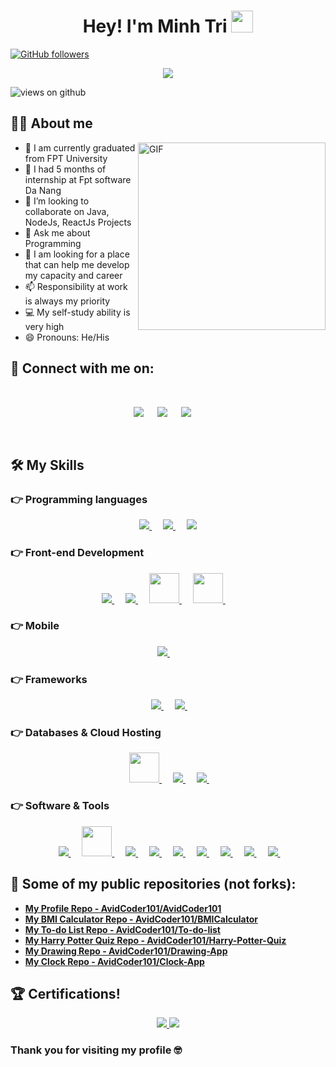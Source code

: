 

 
<h1 align="center"> Hey! I'm Minh Tri <img src="https://media.giphy.com/media/hvRJCLFzcasrR4ia7z/giphy.gif" width="35"></h1>

[![GitHub followers](https://img.shields.io/github/followers/minhtri25.svg?style=social&label=Followers)](https://github.com/minhtri25?tab=followers) 

<p align="center">
  <a href="https://github.com/DenverCoder1/readme-typing-svg"><img src="https://readme-typing-svg.herokuapp.com?font=Architects+Daughter&color=7AF79A&size=30&lines=I'm+a+Developer...;Nice+to+meet+you!;Are+you+looking+for+me?;&center=true&width=500&height=50"></a>
</p>

<img src="https://komarev.com/ghpvc/?username=minhtri25&label=Views&color=brightgreen&style=flat-square" alt="views on github" align="center" />


## :sassy_man: About me
 <img align="right" alt="GIF" src="https://i.pinimg.com/originals/e4/26/70/e426702edf874b181aced1e2fa5c6cde.gif" width="300"/>
 
- 🔭 I am currently graduated from FPT University
- 🌱 I had 5 months of internship at Fpt software Da Nang
- 👯 I’m looking to collaborate on Java, NodeJs, ReactJs Projects
- 💬 Ask me about Programming
- 🤔 I am looking for a place that can help me develop my capacity and career
- 📫 Responsibility at work is always my priority
- 💻 My self-study ability is very high
- 😄 Pronouns: He/His


## 🤝 Connect with me on:
<br>	
<p align="center">
<a target="_blank" href="https://www.facebook.com/profile.php?id=100006159047752"><img src="https://img.icons8.com/color/48/000000/facebook.png"/></a>
&emsp;
<a target="_blank" href="mailto:triprotri25@gmail.com"><img src="https://img.icons8.com/color/48/000000/gmail-new.png"/></a>
&emsp;
 <a target="_blank" href="https://www.github.com/minhtri25"><img src="https://img.icons8.com/fluent/48/000000/github.png"/></a>
&emsp;
</p>

<br>




## 🛠️ My Skills

### 👉 Programming languages

<p align="center"> 
  <a href="https://www.java.com">
    <img src="https://img.icons8.com/color/48/000000/java-coffee-cup-logo--v1.png"/>
  </a>
&emsp;
<a href="https://www.javascript.com">
    <img src="https://img.icons8.com/color/48/000000/javascript--v1.png"/>
  </a>
  &emsp;
<a href="https://nodejs.org">
   <img src="https://img.icons8.com/color/48/000000/nodejs.png"/>
  </a>


</p>

### 👉 Front-end Development
<p align="center"> 
  <a href="https://www.w3schools.com/html/">
    <img src="https://img.icons8.com/color/48/000000/html-5--v1.png"/>
  </a>
&emsp;
  <a href="https://www.w3schools.com/css/">
   <img src="https://img.icons8.com/color/48/000000/css3.png"/>
  </a>
&emsp;
  <a href="https://www.java.com">
   <img width ='48px' src ='https://raw.githubusercontent.com/rahulbanerjee26/githubAboutMeGenerator/main/icons/reactjs.svg'>
  </a>
&emsp;
  <a href="https://getbootstrap.com/">
     <img width="48px" src="https://cdn.jsdelivr.net/gh/devicons/devicon/icons/bootstrap/bootstrap-plain.svg" /> 
  </a>
&emsp;
</p>

### 👉 Mobile
<p align="center"> 
  <a href="https://developer.android.com">
    <img src="https://img.icons8.com/color/48/000000/android-os.png"/>
  </a>
&emsp;
</p>

### 👉 Frameworks
<p align="center"> 
&emsp;
  <a href="https://spring.io/" target="_blank"> 
     <img src="https://img.icons8.com/color/48/000000/spring-logo.png"/>
   </a>
  &emsp; 
  <a href="https://redux-toolkit.js.org/" target="_blank"> 
     <img src="https://img.icons8.com/color/48/000000/redux.png"/>
  </a>   
  &emsp;
</p>

### 👉 Databases & Cloud Hosting
<p align="center">
  &emsp;
    <a href="https://www.mongodb.com/">
     <img width="48px" src="https://cdn.jsdelivr.net/gh/devicons/devicon/icons/mongodb/mongodb-plain.svg" />
    </a>
  &emsp;
    <a href="https://www.microsoft.com/en-us/sql-server">
     <img src="https://img.icons8.com/color/48/000000/microsoft-sql-server.png"/>
    </a>
  &emsp;
    <a href="https://firebase.google.com/">
      <img src="https://img.icons8.com/color/48/000000/firebase.png"/>
    </a>
  &emsp;
 </p>

 ### 👉 Software & Tools
 
<p align="center">
  &emsp;
  <a href="https://visualstudio.microsoft.com/">
     <img src="https://img.icons8.com/color/48/000000/visual-studio--v2.png"/>
 </a>
  &emsp;
 <a href="https://code.visualstudio.com/">
      <img width="48px" src="https://cdn.jsdelivr.net/gh/devicons/devicon/icons/vscode/vscode-original.svg" />
 </a>
  &emsp;
 <a href="https://developer.android.com/studio">
     <img src="https://img.icons8.com/color/48/000000/android-studio--v3.png"/>
 </a>
  &emsp;
 <a href="https://www.eclipse.org/downloads/">
      <img src="https://img.icons8.com/office/48/000000/java-eclipse.png"/>
 </a>
  &emsp;
 <a href="https://git-scm.com/">
     <img src="https://img.icons8.com/color/48/000000/git.png"/>
 </a>
  &emsp;
    <a href="https://www.figma.com">
      <img src="https://img.icons8.com/color/48/000000/figma--v1.png"/>
   </a>
  &emsp;
    <a href="https://stackoverflow.com/">
      <img src="https://img.icons8.com/color/48/000000/stackoverflow.png"/>
   </a>
  &emsp;
    <a href="https://gitlab.com">
     <img src="https://img.icons8.com/color/48/000000/gitlab.png"/>
  </a>
  &emsp;
    <a href="https://www.notion.so">
      <img src="https://img.icons8.com/color/48/000000/notion--v1.png"/>
    </a>
  &emsp;
</p>

## 👀 Some of my public repositories (not forks):

- **[My Profile Repo - AvidCoder101/AvidCoder101](https://github.com/AvidCoder101/AvidCoder101)**
- **[My BMI Calculator Repo - AvidCoder101/BMICalculator](https://github.com/AvidCoder101/BMICalculator)**
- **[My To-do List Repo - AvidCoder101/To-do-list](https://github.com/AvidCoder101/To-do-list)**
- **[My Harry Potter Quiz Repo - AvidCoder101/Harry-Potter-Quiz](https://github.com/AvidCoder101/Harry-Potter-Quiz)**
- **[My Drawing Repo - AvidCoder101/Drawing-App](https://github.com/AvidCoder101/Drawing-App)**
- **[My Clock Repo - AvidCoder101/Clock-App](https://github.com/AvidCoder101/Clock-App)**


## 🏆 Certifications!

<p align="center">
    <a href="https://coursera.org/share/4c4be04269d396acb6dea0587b742c5a">
      <img src="https://img.icons8.com/color/48/000000/notion--v1.png"/>
    </a>
   <a href="https://coursera.org/share/d2225a78acdcf7b733286a304478e867">
      <img src="https://img.icons8.com/color/48/000000/notion--v1.png"/>
    </a>
 </p>

### Thank you for visiting my profile 🤓 
